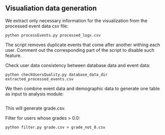 Visualiation data generation
----------------------------

We extract only necessary information for the visualization from the processed event data csv file:
```
python processEvents.py processed_logs.csv
```
The script removes duplicate events that come after another withing each user. Comment out the corresponding part of the script to disable such feature.

Check user data consistency between database data and event data:
```
python checkUsersQuality.py database_data_dir extracted_processed_events.csv
```

We then combine event data and demographic data to generate one table as input to analysis module:
```python joinTables.py database_data_dir xAPI_event_data.csv
```
This will generate grade.csv.

Filter for users whose grades > 0.0:
```
python filter.py grade.csv > grade_not_0.csv
```




